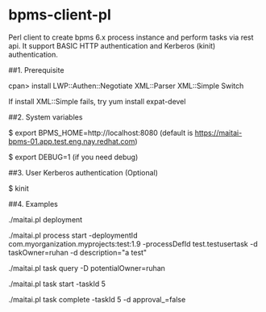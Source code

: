 # bpms-client-pl
Perl client to create bpms 6.x process instance and perform tasks via rest api. It support BASIC HTTP authentication and Kerberos (kinit) authentication. 

##1. Prerequisite

cpan> install LWP::Authen::Negotiate XML::Parser XML::Simple Switch

If install XML::Simple fails, try yum install expat-devel

##2. System variables

$ export BPMS_HOME=http://localhost:8080 (default is https://maitai-bpms-01.app.test.eng.nay.redhat.com)

$ export DEBUG=1 (if you need debug)

##3. User Kerberos authentication (Optional)

$ kinit

##4. Examples

./maitai.pl deployment

./maitai.pl process start -deploymentId com.myorganization.myprojects:test:1.9 -processDefId test.testusertask -d taskOwner=ruhan -d description="a test"

./maitai.pl task query -D potentialOwner=ruhan

./maitai.pl task start -taskId 5

./maitai.pl task complete -taskId 5 -d approval_=false

